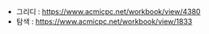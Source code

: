 - 그리디 : https://www.acmicpc.net/workbook/view/4380
- 탐색 : https://www.acmicpc.net/workbook/view/1833
